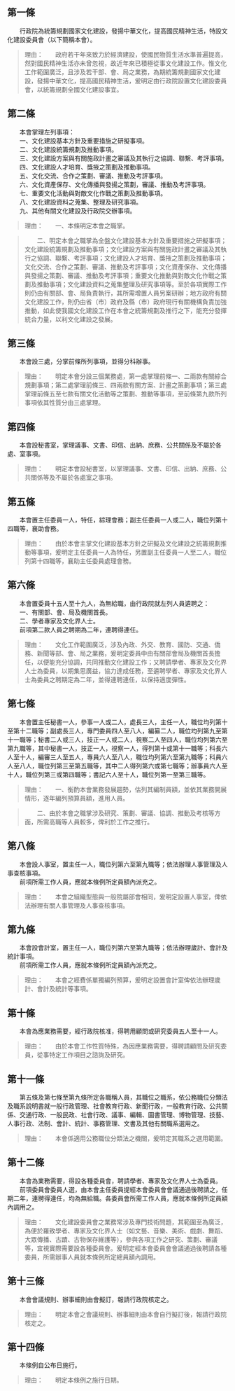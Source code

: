 第一條 
-------
　　行政院為統籌規劃國家文化建設，發揚中華文化，提高國民精神生活，特設文化建設委員會（以下簡稱本會）。  
> 理由：　　政府若干年來致力於經濟建設，使國民物質生活水準普遍提高，然對國民精神生活亦未曾忽視，故近年來已積極從事文化建設工作。惟文化工作範圍廣泛，且涉及若干部、會、局之業務，為期統籌規劃國家文化建設，發揚中華文化，提高國民精神生活，爰明定由行政院設置文化建設委員會，以統籌規劃全國文化建設事宜。



第二條 
-------
　　本會掌理左列事項：  
　　一、文化建設基本方針及重要措施之研擬事項。  
　　二、文化建設統籌規劃及推動事項。  
　　三、文化建設方案與有關施政計畫之審議及其執行之協調、聯繫、考評事項。  
　　四、文化建設人才培育、獎掖之策劃及推動事項。  
　　五、文化交流、合作之策劃、審議、推動及考評事項。  
　　六、文化資產保存、文化傳播與發揚之策劃，審議、推動及考評事項。  
　　七、重要文化活動與對敵文化作戰之策劃及推動事項。  
　　八、文化建設資料之蒐集、整理及研究事項。  
　　九、其他有關文化建設及行政院交辦事項。  
> 理由：　　一、本條明定本會之職掌。

> 　　二、明定本會之職掌為全盤文化建設基本方針及重要措施之研擬事項；文化建設統籌規劃及推動事項；文化建設方案與有關施政計畫之審議及其執行之協調、聯繫、考評事項；文化建設人才培育、獎掖之策劃及推動事項；文化交流、合作之策劃、審議、推動及考評事項；文化資產保存、文化傳播與發揚之策劃、審議、推動及考評事項；重要文化推動與對敵文化作戰之策劃及推動事項；文化建設資料之蒐集整理及研究事項等。至於各項實際工作則仍由有關部、會、局負責執行，其所需增置人員另案研辦；地方政府有關文化建設工作，則仍由省（市）政府及縣（市）政府現行有關機構負責加強推動，如此使我國文化建設工作在本會之統籌規劃及推行之下，能充分發揮統合力量，以利文化建設之發展。



第三條 
-------
　　本會設三處，分掌前條所列事項，並得分科辦事。  
> 理由：　　明定本會分設三個業務處，第一處掌理前條一、二兩款有關綜合規劃事項；第二處掌理前條三、四兩款有關方案、計畫之策劃事項；第三處掌理前條五至七款有關文化活動等之策劃、推動等事項，至前條第九款所列事項依其性質分由三處掌理。



第四條 
-------
　　本會設秘書室，掌理議事、文書、印信、出納、庶務、公共關係及不屬於各處、室事項。  
> 理由：　　明定本會設秘書室，以掌理議事、文書、印信、出納、庶務、公共關係等及不屬於各處室之事項。



第五條 
-------
　　本會置主任委員一人，特任，綜理會務；副主任委員一人或二人，職位列第十四職等，襄助會務。  
> 理由：　　由於本會主掌文化建設基本方針之研擬及文化建設之統籌規劃推動等事項，爰明定主任委員一人為特任，另置副主任委員一人至二人，職位列第十四職等，襄助主任委員處理會務。



第六條 
-------
　　本會置委員十五人至十九人，為無給職，由行政院就左列人員遴聘之：  
　　一、有關部、會、局及機關首長。  
　　二、學者專家及文化界人士。  
　　前項第二款人員之聘期為二年，連聘得連任。  
> 理由：　　文化工作範圍廣泛，涉及內政、外交、教育、國防、交通、僑務、新聞等部、會、局之業務，爰明定委員中由有關部會局及機關首長擔任，以便能充分協調，共同推動文化建設工作；又聘請學者、專家及文化界人士為委員，以期集思廣益，協力達成任務，至遴聘學者、專家及文化界人士為委員之聘期定為二年，並得連聘連任，以保持適度彈性。



第七條 
-------
　　本會置主任秘書一人，參事一人或二人，處長三人，主任一人，職位均列第十至第十二職等；副處長三人，專門委員四人至八人，編纂二人，職位均列第九至第十一職等；秘書二人或三人，技正一人或二人，視察二人至四人，職位均列第六至第九職等，其中秘書一人，技正一人，視察一人，得列第十或第十一職等；科長六人至十人，編審三人至五人，專員六人至八人，職位均列第六至第九職等；科員六人至八人，職位列第三至第五職等，其中二人得列第六或第七職等；辦事員六人至十人，職位列第三或第四職等；書記六人至十人，職位列第一至第三職等。  
> 理由：　　一、衡酌本會業務發展趨勢，估列其編制員額，並依其業務開展情形，逐年編列預算員額，進用人員。

> 　　二、由於本會之職掌涉及研究、策劃、審議、協調、推動及考核等方面，所需高職等人員較多，俾利於工作之推行。



第八條 
-------
　　本會設人事室，置主任一人，職位列第六至第九職等；依法辦理人事管理及人事查核事項。  
　　前項所需工作人員，應就本條例所定員額內派充之。  
> 理由：　　本會之組織型態與一般院屬部會相同，爰明定設置人事室，俾依法辦理有關人事管理及人事查核事項。



第九條 
-------
　　本會設會計室，置主任一人，職位列第六至第九職等；依法辦理歲計、會計及統計事項。  
　　前項所需工作人員，應就本條例所定員額內派充之。  
> 理由：　　本會之經費係單獨編列預算，爰明定設置會計室俾依法辦理歲計、會計及統計等事項。



第十條 
-------
　　本會為應業務需要，經行政院核准，得聘用顧問或研究委員五人至十一人。  
> 理由：　　由於本會工作性質特殊，為因應業務需要，得聘請顧問及研究委員，從事特定工作項目之諮詢及研究。



第十一條 
---------
　　第五條及第七條至第九條所定各職稱人員，其職位之職系，依公務職位分類法及職系說明書就一般行政管理、社會教育行政、新聞行政，一般教育行政、公共關係、交通行政、一般民政、社會行政、議事、編輯、圖書管理、博物管理、技藝、人事行政、法制、會計、統計、事務管理、文書及其他有關職系選用之。  
> 理由：　　本會係適用公務職位分類法之機關，爰明定其職系之選用範圍。



第十二條 
---------
　　本會為業務需要，得設各種委員會，聘請學者、專家及文化界人士為委員。  
　　前項委員會委員人選，由本會主任委員提經本會委員會會議通過後聘請之，任期二年，連聘得連任，均為無給職。各委員會所需工作人員，應就本條例所定員額內調用之。  
> 理由：　　文化建設委員會之業務常涉及專門技術問題，其範圍至為廣泛，為便於羅致學者、專家及文化界人士（如文藝、音樂、美術、戲劇、舞蹈、大眾傳播、古蹟、古物保存維護等），參與各項工作之研究、策劃、審議等，宜視實際需要設各種委員會。爰明定經本會委員會會議通過後聘請各種委員，所需辦事人員就本條例所定總員額內調用。



第十三條 
---------
　　本會會議規則、辦事細則由會擬訂，報請行政院核定之。  
> 理由：　　明定本會之會議規則、辦事細則由本會自行擬訂後，報請行政院核定之。



第十四條 
---------
　　本條例自公布日施行。  
> 理由：　　明定本條例之施行日期。